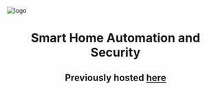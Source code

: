 ![logo](https://raw.githubusercontent.com/roomi-develop/roomi/master/documentation/Branding/roomi-branding/roomi--logo.png)
<h1 align="center">Smart Home Automation and Security</h1>
<h2 align="center">Previously hosted <a href="https://github.com/jacobladan/roomi">here</a></h2>

